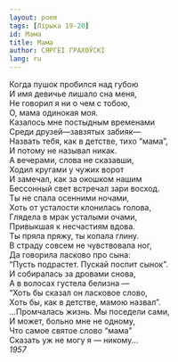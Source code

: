 ```yaml
---
layout: poem
tags: [Лірыка 19-20]
id: Мама
title: Мама
author: СЯРГЕІ ГРАХОЎСКІ
lang: ru
---
```



Когда пушок пробился над губою  
И имя девичье лишало сна меня,  
Не говорил я ни о чем с тобою,  
О, мама одинокая моя.  
Казалось мне постыдным временами  
Среди друзей—завзятых забияк—  
Назвать тебя, как в детстве, тихо “мама”,  
И потому не называл никак.  
А вечерами, слова не сказавши,  
Ходил кругами у чужих ворот  
И замечал, как за окошком нашим  
Бессонный свет встречал зари восход.  
Ты не спала осенними ночами,  
Хоть от усталости клонилась голова,  
Глядела в мрак усталыми очами,  
Привыкшая к несчастиям вдова.  
Ты пряла пряжу, ты копала глину.  
В страду совсем не чувствовала ног,  
Да говорила ласково про сына:  
“Пусть подрастет. Пускай поспит сынок”.  
И собиралась за дровами снова,  
А в волосах густела белизна —  
“Хоть бы сказал он ласковое слово,  
Хоть бы, как в детстве, мамою назвал”.  
...Промчалась жизнь. Мы поседели сами,  
И может, больно мне не одному,  
Что самое святое слово “мама”  
Сказать уж не могу я — никому...  
*1957*  
